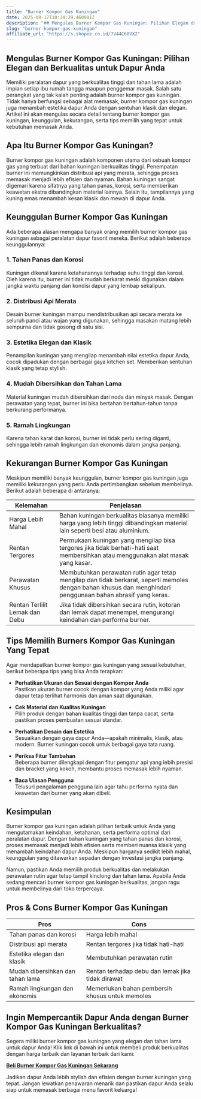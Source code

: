 ```yaml
---
title: "Burner Kompor Gas Kuningan"
date: 2025-08-17T10:34:29.460901Z
description: "## Mengulas Burner Kompor Gas Kuningan: Pilihan Elegan dan Berkualitas untuk Dapur Anda..."
slug: "burner-kompor-gas-kuningan"
affiliate_url: "https://s.shopee.co.id/7V44C68VX2"
---
```

## Mengulas Burner Kompor Gas Kuningan: Pilihan Elegan dan Berkualitas untuk Dapur Anda

Memiliki peralatan dapur yang berkualitas tinggi dan tahan lama adalah impian setiap ibu rumah tangga maupun penggemar masak. Salah satu perangkat yang tak kalah penting adalah burner kompor gas kuningan. Tidak hanya berfungsi sebagai alat memasak, burner kompor gas kuningan juga menambah estetika dapur Anda dengan sentuhan klasik dan elegan. Artikel ini akan mengulas secara detail tentang burner kompor gas kuningan, keunggulan, kekurangan, serta tips memilih yang tepat untuk kebutuhan memasak Anda.

## Apa Itu Burner Kompor Gas Kuningan?

Burner kompor gas kuningan adalah komponen utama dari sebuah kompor gas yang terbuat dari bahan kuningan berkualitas tinggi. Penempatan burner ini memungkinkan distribusi api yang merata, sehingga proses memasak menjadi lebih efisien dan nyaman. Bahan kuningan sangat digemari karena sifatnya yang tahan panas, korosi, serta memberikan keawetan ekstra dibandingkan material lainnya. Selain itu, tampilannya yang kuning emas menambah kesan klasik dan mewah di dapur Anda.

## Keunggulan Burner Kompor Gas Kuningan

Ada beberapa alasan mengapa banyak orang memilih burner kompor gas kuningan sebagai peralatan dapur favorit mereka. Berikut adalah beberapa keunggulannya:

### 1. Tahan Panas dan Korosi
Kuningan dikenal karena ketahanannya terhadap suhu tinggi dan korosi. Oleh karena itu, burner ini tidak mudah berkarat meski digunakan dalam jangka waktu panjang dan kondisi dapur yang lembap sekalipun.

### 2. Distribusi Api Merata
Desain burner kuningan mampu mendistribusikan api secara merata ke seluruh panci atau wajan yang digunakan, sehingga masakan matang lebih sempurna dan tidak gosong di satu sisi.

### 3. Estetika Elegan dan Klasik
Penampilan kuningan yang mengilap menambah nilai estetika dapur Anda, cocok dipadukan dengan berbagai gaya kitchen set. Memberikan sentuhan klasik yang tetap stylish.

### 4. Mudah Dibersihkan dan Tahan Lama
Material kuningan mudah dibersihkan dari noda dan minyak masak. Dengan perawatan yang tepat, burner ini bisa bertahan bertahun-tahun tanpa berkurang performanya.

### 5. Ramah Lingkungan
Karena tahan karat dan korosi, burner ini tidak perlu sering diganti, sehingga lebih ramah lingkungan dan ekonomis dalam jangka panjang.

## Kekurangan Burner Kompor Gas Kuningan

Meskipun memiliki banyak keunggulan, burner kompor gas kuningan juga memiliki kekurangan yang perlu Anda pertimbangkan sebelum membelinya. Berikut adalah beberapa di antaranya:

| Kelemahan | Penjelasan |
|------------|------------|
| Harga Lebih Mahal | Bahan kuningan berkualitas biasanya memiliki harga yang lebih tinggi dibandingkan material lain seperti besi atau aluminium. |
| Rentan Tergores | Permukaan kuningan yang mengilap bisa tergores jika tidak berhati-hati saat membersihkan atau menggunakan alat masak yang kasar. |
| Perawatan Khusus | Membutuhkan perawatan rutin agar tetap mengilap dan tidak berkarat, seperti memoles dengan bahan khusus dan menghindari penggunaan bahan abrasif yang keras. |
| Rentan Terlilit Lemak dan Debu | Jika tidak dibersihkan secara rutin, kotoran dan lemak dapat menempel, mengurangi keindahan dan performa burner. |

## Tips Memilih Burners Kompor Gas Kuningan Yang Tepat

Agar mendapatkan burner kompor gas kuningan yang sesuai kebutuhan, berikut beberapa tips yang bisa Anda terapkan:

- **Perhatikan Ukuran dan Sesuai dengan Kompor Anda**  
Pastikan ukuran burner cocok dengan kompor yang Anda miliki agar dapur tetap terlihat harmonis dan aman saat digunakan.

- **Cek Material dan Kualitas Kuningan**  
Pilih produk dengan bahan kualitas tinggi dan tanpa cacat, serta pastikan proses pembuatan sesuai standar.

- **Perhatikan Desain dan Estetika**  
Sesuaikan dengan gaya dapur Anda—apakah minimalis, klasik, atau modern. Burner kuningan cocok untuk berbagai gaya tata ruang.

- **Periksa Fitur Tambahan**  
Beberapa burner dilengkapi dengan fitur pengatur api yang lebih presisi dan bracket yang kokoh, membantu proses memasak lebih nyaman.

- **Baca Ulasan Pengguna**  
Telusuri pengalaman pengguna lain agar tahu performa nyata dan keawetan dari burner yang akan dibeli.

## Kesimpulan

Burner kompor gas kuningan adalah pilihan terbaik untuk Anda yang mengutamakan keindahan, ketahanan, serta performa optimal dari peralatan dapur. Dengan bahan kuningan yang tahan panas dan korosi, proses memasak menjadi lebih efisien serta memberi nuansa klasik yang menambah keindahan dapur Anda. Meskipun harganya sedikit lebih mahal, keunggulan yang ditawarkan sepadan dengan investasi jangka panjang.

Namun, pastikan Anda memilih produk berkualitas dan melakukan perawatan rutin agar tetap tampil kinclong dan tahan lama. Apabila Anda sedang mencari burner kompor gas kuningan berkualitas, jangan ragu untuk membelinya dari toko terpercaya.

## Pros & Cons Burner Kompor Gas Kuningan

| **Pros** | **Cons** |
|------------|------------|
| Tahan panas dan korosi | Harga lebih mahal |
| Distribusi api merata | Rentan tergores jika tidak hati-hati |
| Estetika elegan dan klasik | Membutuhkan perawatan rutin |
| Mudah dibersihkan dan tahan lama | Rentan terhadap debu dan lemak jika tidak dirawat |
| Ramah lingkungan dan ekonomis | Memerlukan bahan pembersih khusus untuk memoles |

## Ingin Mempercantik Dapur Anda dengan Burner Kompor Gas Kuningan Berkualitas?

Segera miliki burner kompor gas kuningan yang elegan dan tahan lama untuk dapur Anda! Klik link di bawah ini untuk membeli produk berkualitas dengan harga terbaik dan layanan terbaik dari kami:

[**Beli Burner Kompor Gas Kuningan Sekarang**](https://s.shopee.co.id/7V44C68VX2)

Jadikan dapur Anda lebih stylish dan efisien dengan burner kuningan yang tepat. Jangan lewatkan penawaran menarik dan pastikan dapur Anda selalu siap untuk memasak berbagai menu favorit keluarga!